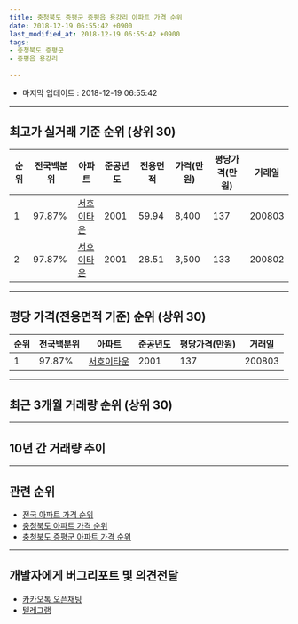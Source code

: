 ```yaml
---
title: 충청북도 증평군 증평읍 용강리 아파트 가격 순위
date: 2018-12-19 06:55:42 +0900
last_modified_at: 2018-12-19 06:55:42 +0900
tags:
- 충청북도 증평군
- 증평읍 용강리

---
```


* 마지막 업데이트 : 2018-12-19 06:55:42

---

## 최고가 실거래 기준 순위 (상위 30)


|순위|전국백분위|아파트|준공년도|전용면적|가격(만원)|평당가격(만원)|거래일|
|---|---|---|---|---|---|---|---|
|1|97.87%|[서호이타운](https://search.naver.com/search.naver?query=%EC%B6%A9%EC%B2%AD%EB%B6%81%EB%8F%84+%EC%A6%9D%ED%8F%89%EA%B5%B0+%EC%A6%9D%ED%8F%89%EC%9D%8D+%EC%9A%A9%EA%B0%95%EB%A6%AC+%EC%84%9C%ED%98%B8%EC%9D%B4%ED%83%80%EC%9A%B4)|2001|59.94|8,400|137|200803|
|2|97.87%|[서호이타운](https://search.naver.com/search.naver?query=%EC%B6%A9%EC%B2%AD%EB%B6%81%EB%8F%84+%EC%A6%9D%ED%8F%89%EA%B5%B0+%EC%A6%9D%ED%8F%89%EC%9D%8D+%EC%9A%A9%EA%B0%95%EB%A6%AC+%EC%84%9C%ED%98%B8%EC%9D%B4%ED%83%80%EC%9A%B4)|2001|28.51|3,500|133|200802|


---

## 평당 가격(전용면적 기준) 순위 (상위 30)


|순위|전국백분위|아파트|준공년도|평당가격(만원)|거래일|
|---|---|---|---|---|---|
|1|97.87%|[서호이타운](https://search.naver.com/search.naver?query=%EC%B6%A9%EC%B2%AD%EB%B6%81%EB%8F%84+%EC%A6%9D%ED%8F%89%EA%B5%B0+%EC%A6%9D%ED%8F%89%EC%9D%8D+%EC%9A%A9%EA%B0%95%EB%A6%AC+%EC%84%9C%ED%98%B8%EC%9D%B4%ED%83%80%EC%9A%B4)|2001|137|200803|


---

## 최근 3개월 거래량 순위 (상위 30)


<div style="width:100%;">
    <canvas id="deal_count_ranking" height="250"></canvas>
</div>


<script>
new Chart(document.getElementById("deal_count_ranking"), {
    type: 'horizontalBar',
    data: {
        labels: ['서호이타운'],
        datasets: [{
            label: '실거래 수',
            data: [6],
            borderColor: "rgba(255, 0, 128, 1)",
            backgroundColor: "rgba(255, 0, 128, 0.5)",
            fill: false,
        }]
    },
    options: {
        responsive: true,
        title: {
            display: true,
            text: '최근 3개월 거래량 순위'
        },
        tooltips: {
            mode: 'index',
            intersect: false,
            callbacks: {
                title: function(tooltipItems, data) {
                    return "실거래 수:";
                },
                label: function(tooltipItem, data) {
                    return data.labels[tooltipItem.index] + ": " + tooltipItem.xLabel;
                }
            }
        },
        hover: {
            mode: 'nearest',
            intersect: true
        },
        scales: {
            xAxes: [{
                display: true,
                scaleLabel: {
                    display: true,
                    labelString: '실거래 수'
                },
                ticks: {
                    suggestedMin: 0,
                }
            }],
            yAxes: [{
                display: true,
                ticks: {
                    autoSkip: false,
                    callback: function(value, index, values) {
                        if (value.length > 15)
                            return value.substr(0, 13) + "...";
                        else
                            return value;
                    }
                },
                scaleLabel: {
                    display: false,
                }
            }]
        }
    }
});

</script>


---

## 10년 간 거래량 추이


<div style="width:100%;">
    <canvas id="deal_progress" height="250"></canvas>
</div>

<script>
new Chart(document.getElementById("deal_progress"), {
    type: 'line',
    data: {
        labels: ['200812','200901','200902','200903','200904','200905','200906','200907','200908','200909','200910','200911','200912','201001','201002','201003','201004','201005','201006','201007','201008','201009','201010','201011','201012','201101','201102','201103','201104','201105','201106','201107','201108','201109','201110','201111','201112','201201','201202','201203','201204','201205','201206','201207','201208','201209','201210','201211','201212','201301','201302','201303','201304','201305','201306','201307','201308','201309','201310','201311','201312','201401','201402','201403','201404','201405','201406','201407','201408','201409','201410','201411','201412','201501','201502','201503','201504','201505','201506','201507','201508','201509','201510','201511','201512','201601','201602','201603','201604','201605','201606','201607','201608','201609','201610','201611','201612','201701','201702','201703','201704','201705','201706','201707','201708','201709','201710','201711','201712','201801','201802','201803','201804','201805','201806','201807','201808','201809','201810','201811','201812'],
        datasets: [{
            label: '실거래 수',
            pointRadius: 1,
            data: [3, 3, 6, 15, 7, 2, 3, 5, 4, 11, 2, 6, 3, 3, 0, 5, 4, 1, 2, 2, 1, 3, 1, 4, 2, 3, 3, 2, 1, 5, 2, 2, 7, 3, 2, 7, 0, 4, 4, 6, 2, 3, 8, 3, 1, 2, 7, 3, 0, 4, 8, 9, 12, 3, 10, 0, 4, 1, 8, 1, 2, 2, 7, 3, 3, 0, 6, 4, 14, 3, 12, 3, 5, 4, 4, 2, 0, 3, 13, 15, 4, 5, 2, 3, 2, 1, 8, 5, 3, 2, 5, 7, 4, 6, 2, 2, 6, 8, 2, 2, 4, 2, 1, 3, 2, 4, 1, 2, 2, 3, 1, 5, 1, 3, 4, 0, 2, 0, 2, 3, 1],
            borderColor: "rgba(255, 201, 14, 1)",
            backgroundColor: "rgba(255, 201, 14, 0.5)",
            fill: true,
        }]
    },
    options: {
        responsive: true,
        title: {
            display: true,
            text: '10년간 거래량 추이'
        },
        tooltips: {
            mode: 'index',
            intersect: false,
        },
        hover: {
            mode: 'nearest',
            intersect: true
        },
        scales: {
            xAxes: [{
                display: true,
                scaleLabel: {
                    display: true,
                    labelString: '년/월'
                }
            }],
            yAxes: [{
                display: true,
                ticks: {
                    suggestedMin: 0,
                },
                scaleLabel: {
                    display: true,
                    labelString: '실거래 수'
                }
            }]
        }
    }
});

</script>


---

## 관련 순위

- [전국 아파트 가격 순위](https://inasie.github.io/apt-ranking/전국)
- [충청북도 아파트 가격 순위](https://inasie.github.io/apt-ranking/충청북도)
- [충청북도 증평군 아파트 가격 순위](https://inasie.github.io/apt-ranking/충청북도-증평군)


---

## 개발자에게 버그리포트 및 의견전달

- [카카오톡 오픈채팅](https://open.kakao.com/o/gLJUAP4)
- [텔레그램](https://t.me/inasie)

